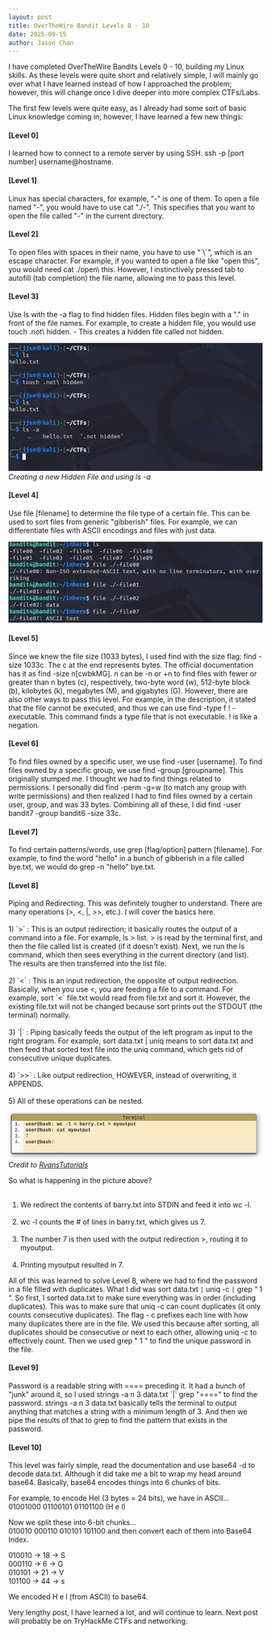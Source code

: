 ```yaml
---
layout: post
title: OverTheWire Bandit Levels 0 - 10
date: 2025-09-15
author: Jason Chan
---
```


I have completed OverTheWire Bandits Levels 0 - 10, building my Linux skills. As these levels were quite short and relatively simple, I will mainly go over what I have learned instead of how I approached the problem; however, this will change once I dive deeper into more complex CTFs/Labs. <br>

The first few levels were quite easy, as I already had some sort of basic Linux knowledge coming in; however, I have learned a few new things:

<h4>[Level 0]</h4> I learned how to connect to a remote server by using SSH. ssh -p [port number] username@hostname. 

<h4>[Level 1]</h4> Linux has special characters, for example, "-" is one of them. To open a file named "-", you would have to use cat "./-". This specifies that you want to open the file called "-" in the current directory.

<h4>[Level 2]</h4> To open files with spaces in their name, you have to use "`\`", which is an escape character. For example, if you wanted to open a file like "open this", you would need cat ./open\ this. However, I instinctively pressed tab to autofill (tab completion) the file name, allowing me to pass this level.

<h4>[Level 3]</h4> Use ls with the -a flag to find hidden files. Hidden files begin with a "." in front of the file names. For example, to create a hidden file, you would use touch .not\ hidden. - This creates a hidden file called not hidden.

![Creating a Hidden File](/images/CreatingHidden.png)<br>
*Creating a new Hidden File and using ls -a* <br>

<h4>[Level 4]</h4> Use file [filename] to determine the file type of a certain file. This can be used to sort files from generic "gibberish" files. For example, we can differentiate files with ASCII encodings and files with just data.

![File Example](/images/FileExample.png)

<h4>[Level 5]</h4> Since we knew the file size (1033 bytes), I used find with the size flag: find -size 1033c. The c at the end represents bytes. The official documentation has it as find -size n[cwbkMG]. n can be -n or +n to find files with fewer or greater than n bytes (c), respectively, two-byte word (w), 512-byte block (b), kilobytes (k), megabytes (M), and gigabytes (G). However, there are also other ways to pass this level. For example, in the description, it stated that the file cannot be executed, and thus we can use find -type f ! -executable. This command finds a type file that is not executable. ! is like a negation.

<h4>[Level 6]</h4> To find files owned by a specific user, we use find -user [username]. To find files owned by a specific group, we use find -group [groupname]. This originally stumped me. I thought we had to find things related to permissions. I personally did find -perm -g=w (to match any group with write permissions) and then realized I had to find files owned by a certain user, group, and was 33 bytes. Combining all of these, I did find -user bandit7 -group bandit6 -size 33c.

<h4>[Level 7]</h4> To find certain patterns/words, use grep [flag/option] pattern [filename]. For example, to find the word "hello" in a bunch of gibberish in a file called bye.txt, we would do grep -n "hello" bye.txt.

<h4>[Level 8]</h4> Piping and Redirecting. This was definitely tougher to understand. There are many operations (>, <, |, >>, etc.). I will cover the basics here. <br> <br>
1) `>` : This is an output redirection; it basically routes the output of a command into a file. For example, ls > list. > is read by the terminal first, and then the file called list is created (if it doesn't exist). Next, we run the ls command, which then sees everything in the current directory (and list). The results are then transferred into the list file. <br> <br>
2) `<` : This is an input redirection, the opposite of output redirection. Basically, when you use <, you are feeding a file to a command. For example, sort `<` file.txt would read from file.txt and sort it. However, the existing file.txt will not be changed because sort prints out the STDOUT (the terminal) normally. <br> <br>
3) `|` : Piping basically feeds the output of the left program as input to the right program. For example, sort data.txt | uniq means to sort data.txt and then feed that sorted text file into the uniq command, which gets rid of consecutive unique duplicates. <br> <br>
4) `>>` : Like output redirection, HOWEVER, instead of overwriting, it APPENDS. <br> <br>
5) All of these operations can be nested.

![Nested Example](/images/nestedExample.png) <br>
*Credit to [RyansTutorials](https://ryanstutorials.net/linuxtutorial/piping.php)*

So what is happening in the picture above? <br> <br>
1) We redirect the contents of barry.txt into STDIN and feed it into wc -l. <br> <br>
2) wc -l counts the # of lines in barry.txt, which gives us 7. <br> <br>
3) The number 7 is then used with the output redirection >, routing it to myoutput. <br> <br>
4) Printing myoutput resulted in 7. <br>

All of this was learned to solve Level 8, where we had to find the password in a file filled with duplicates. What I did was sort data.txt `|` uniq -c `|` grep “ 1 “. So first, I sorted data.txt to make sure everything was in order (including duplicates). This was to make sure that uniq -c can count duplicates (it only counts consecutive duplicates). The flag - c prefixes each line with how many duplicates there are in the file. We used this because after sorting, all duplicates should be consecutive or next to each other, allowing uniq -c to effectively count. Then we used grep " 1 " to find the unique password in the file.

<h4>[Level 9]</h4> Password is a readable string with ==== preceding it. It had a bunch of "junk" around it, so I used strings -a n 3 data.txt `|` grep "====" to find the password. strings -a n 3 data.txt basically tells the terminal to output anything that matches a string with a minimum length of 3. And then we pipe the results of that to grep to find the pattern that exists in the password.

<h4>[Level 10]</h4> This level was fairly simple, read the documentation and use base64 -d to decode data.txt. Although it did take me a bit to wrap my head around base64. Basically, base64 encodes things into 6 chunks of bits.

For example, to encode Hel (3 bytes = 24 bits), we have in ASCII...
01001000 01100101 01101100 (H e l)

Now we split these into 6-bit chunks... <br>
010010 000110 010101 101100 and then convert each of them into Base64 Index. <br>

010010 -> 18 -> S <br>
000110 -> 6 -> G <br>
010101 -> 21 -> V <br>
101100 -> 44 -> s <br>

We encoded H e l (from ASCII) to base64.

Very lengthy post, I have learned a lot, and will continue to learn. Next post will probably be on TryHackMe CTFs and networking.




